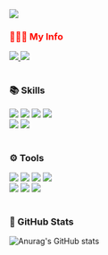 <img src="https://capsule-render.vercel.app/api?type=waving&color=gradient&&customColorList=3&height=270&section=header&text=Hi!%20I'm%20minzyee%20:)&fontSize=72&animation=fadeIn" />


<section>
  <h3 style='color: #ff0a00'>💁🏻‍♀️ My Info</h3>
  <a href="mailto:vvzmsqufvv@gmail.com/">
    <img src="https://img.shields.io/badge/vvzmsqufvv@gmail.com-EA4335?style=for-the-badge&logo=Gmail&logoColor=white&link=mailto:vvzmsqufvv@gmail.com/"/>
  </a>
  <a href="https://myroomgandalf.tistory.com/">
    <img src="https://img.shields.io/badge/My tech blog-000?style=for-the-badge&logo=Tistory&logoColor=white&link=https://myroomgandalf.tistory.com/"/>
  </a>
</section>


<br>

<section>
  <h3>📚 Skills</h3>
  <div>
    <img src="https://img.shields.io/badge/HTML5-E34F26?style=for-the-badge&logo=HTML5&logoColor=fff">
    <img src="https://img.shields.io/badge/CSS3-1572B6?style=for-the-badge&logo=CSS3&logoColor=fff">
    <img src="https://img.shields.io/badge/JavaScript-F7DF1E?style=for-the-badge&logo=JavaScript&logoColor=000">
    <img src="https://img.shields.io/badge/React-61DAFB?style=for-the-badge&logo=React&logoColor=000">
  </div>
  
  <div>
    <img src="https://img.shields.io/badge/Tailwind CSS-06B6D4?style=for-the-badge&logo=Tailwind CSS&logoColor=fff">
    <img src="https://img.shields.io/badge/Bootstrap-7952B3?style=for-the-badge&logo=Bootstrap&logoColor=fff">
  </div>
</section>

<br>

<section>
  <h3>⚙️ Tools</h3>
  <div>
    <img src="https://img.shields.io/badge/GitHub-181717?style=for-the-badge&logo=GitHub&logoColor=fff">
    <img src="https://img.shields.io/badge/Firebase-FFCA28?style=for-the-badge&logo=Firebase&logoColor=fff">
    <img src="https://img.shields.io/badge/Discord-5865F2?style=for-the-badge&logo=Discord&logoColor=fff">
    <img src="https://img.shields.io/badge/Notion-000?style=for-the-badge&logo=Notion&logoColor=fff">
  </div>
  <div>
    <img src="https://img.shields.io/badge/Figma-F24E1E?style=for-the-badge&logo=Figma&logoColor=fff">
    <img src="https://img.shields.io/badge/Adobe Photoshop-31A8FF?style=for-the-badge&logo=Adobe Photoshop&logoColor=fff">
    <img src="https://img.shields.io/badge/Adobe Illustrator-FF9A00?style=for-the-badge&logo=Adobe Illustrator&logoColor=fff">
  </div>
</section>

<br>

<h3>🌱 GitHub Stats</h3>

![Anurag's GitHub stats](https://github-readme-stats.vercel.app/api?username=minzyee&show_icons=true&theme=vue)





<!--
**minzyee/minzyee** is a ✨ _special_ ✨ repository because its `README.md` (this file) appears on your GitHub profile.

Here are some ideas to get you started:

- 🔭 I’m currently working on ...
- 🌱 I’m currently learning ...
- 👯 I’m looking to collaborate on ...
- 🤔 I’m looking for help with ...
- 💬 Ask me about ...
- 📫 How to reach me: ...
- 😄 Pronouns: ...
- ⚡ Fun fact: ...
-->
